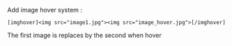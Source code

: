Add image hover system :

`[imghover]<img src="image1.jpg"><img src="image_hover.jpg">[/imghover]`

The first image is replaces by the second when hover